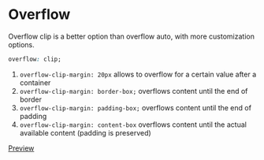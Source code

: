 # Overflow

Overflow clip is a better option than overflow auto, with more customization options.

```css
overflow: clip;
```

1.  `overflow-clip-margin: 20px` allows to overflow for a certain value after a container
2.  `overflow-clip-margin: border-box;` overflows content until the end of border
3.  `overflow-clip-margin: padding-box;` overflows content until the end of padding
4.  `overflow-clip-margin: content-box` overflows content until the actual available content (padding is preserved)

[Preview](preview/overflow.html)
